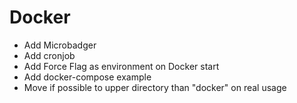 # Docker
+ Add Microbadger
+ Add cronjob
+ Add Force Flag as environment on Docker start
+ Add docker-compose example
+ Move if possible to upper directory than "docker" on real usage